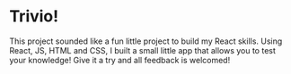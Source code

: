 # Trivio!

This project sounded like a fun little project to build my React skills. Using React, JS, HTML and CSS, I built a small little app that allows you to test your knowledge! Give it a try and all feedback is welcomed!
